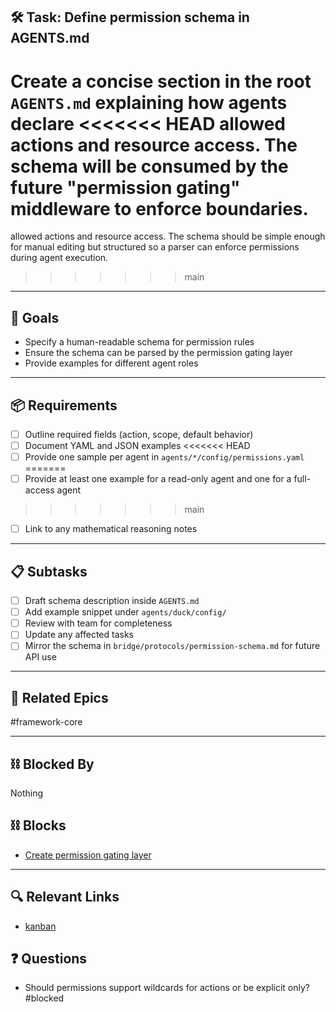 ## 🛠️ Task: Define permission schema in AGENTS.md

Create a concise section in the root `AGENTS.md` explaining how agents declare
<<<<<<< HEAD
allowed actions and resource access. The schema will be consumed by the future
"permission gating" middleware to enforce boundaries.
=======
allowed actions and resource access. The schema should be simple enough for
manual editing but structured so a parser can enforce permissions during agent
execution.
>>>>>>> main

---

## 🎯 Goals

- Specify a human-readable schema for permission rules
- Ensure the schema can be parsed by the permission gating layer
- Provide examples for different agent roles

---

## 📦 Requirements

- [ ] Outline required fields (action, scope, default behavior)
- [ ] Document YAML and JSON examples
<<<<<<< HEAD
- [ ] Provide one sample per agent in `agents/*/config/permissions.yaml`
=======
- [ ] Provide at least one example for a read-only agent and one for a full-access agent
>>>>>>> main
- [ ] Link to any mathematical reasoning notes

---

## 📋 Subtasks

- [ ] Draft schema description inside `AGENTS.md`
- [ ] Add example snippet under `agents/duck/config/`
- [ ] Review with team for completeness
- [ ] Update any affected tasks
- [ ] Mirror the schema in `bridge/protocols/permission-schema.md` for future API use

---

## 🔗 Related Epics

#framework-core

---

## ⛓️ Blocked By

Nothing

## ⛓️ Blocks

- [Create permission gating layer](Create%20permission%20gating%20layer.md)

---

## 🔍 Relevant Links

- [kanban](../boards/kanban.md)

## ❓ Questions

- Should permissions support wildcards for actions or be explicit only?
#blocked
